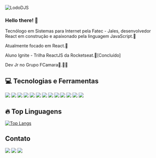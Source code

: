 ![LodoDJS](https://user-images.githubusercontent.com/43228973/124213613-466fa100-dac7-11eb-83fa-428fb7435672.png)
### Hello there! 👋

Tecnólogo em Sistemas para Internet pela Fatec - Jales, desenvolvedor React em construção e apaixonado pela linguagem JavaScript.💛

Atualmente focado em React.🎯

Aluno Ignite - Trilha ReactJS da Rocketseat.🚀[Concluído] 

Dev Jr no Grupo FCamara🧡.👨‍💻

## 💻 Tecnologias e Ferramentas 
 <img src="https://img.shields.io/badge/HTML5-E34F26?style=for-the-badge&logo=html5&logoColor=white"> <img src="https://img.shields.io/badge/CSS3-1572B6?style=for-the-badge&logo=css3&logoColor=white">
 <img src="https://img.shields.io/badge/JavaScript-323330?style=for-the-badge&logo=javascript&logoColor=F7DF1E">
 <img src="https://img.shields.io/badge/TypeScript-007ACC?style=for-the-badge&logo=typescript&logoColor=white">
 <img src="https://img.shields.io/badge/Sass-CC6699?style=for-the-badge&logo=sass&logoColor=white">
 <img src="https://img.shields.io/badge/React-20232A?style=for-the-badge&logo=react&logoColor=61DAFB">
 <img src="https://img.shields.io/badge/Node.js-339933?style=for-the-badge&logo=nodedotjs&logoColor=white">
 <img src="https://img.shields.io/badge/MySQL-00000F?style=for-the-badge&logo=mysql&logoColor=white">
 <img src="https://img.shields.io/badge/PostgreSQL-316192?style=for-the-badge&logo=postgresql&logoColor=white">
 <img src="https://img.shields.io/badge/SQLite-07405E?style=for-the-badge&logo=sqlite&logoColor=white">
 <img src="https://img.shields.io/badge/Git-F05032?style=for-the-badge&logo=git&logoColor=white">
 <img src="https://img.shields.io/badge/Yarn-2C8EBB?style=for-the-badge&logo=yarn&logoColor=white">
 <img src="https://img.shields.io/badge/Visual_Studio_Code-0078D4?style=for-the-badge&logo=visual%20studio%20code&logoColor=white">
 
## 🔥 Top Linguagens
 [![Top Langs](https://github-readme-stats.vercel.app/api/top-langs/?username=davidscarmo&layout=compact)](https://github.com/anuraghazra/github-readme-stats)

## Contato 

[<img src="https://img.shields.io/badge/linkedin-%230077B5.svg?&style=for-the-badge&logo=linkedin&logoColor=white" />](https://www.linkedin.com/in/davidscarmo/) [<img src = "https://img.shields.io/badge/instagram-%23E4405F.svg?&style=for-the-badge&logo=instagram&logoColor=white">](https://www.instagram.com/_david.js/) [<img src = "https://img.shields.io/badge/facebook-%231877F2.svg?&style=for-the-badge&logo=facebook&logoColor=white">](https://www.facebook.com/david.carmosantos)

<!--
**davidscarmo/davidscarmo** is a ✨ _special_ ✨ repository because its `README.md` (this file) appears on your GitHub profile.

Here are some ideas to get you started:

- 🔭 I’m currently working on ...
- 🌱 I’m currently learning ...
- 👯 I’m looking to collaborate on ...
- 🤔 I’m looking for help with ...
- 💬 Ask me about ...
- 📫 How to reach me: ...
- 😄 Pronouns: ...
- ⚡ Fun fact: ...
-->

